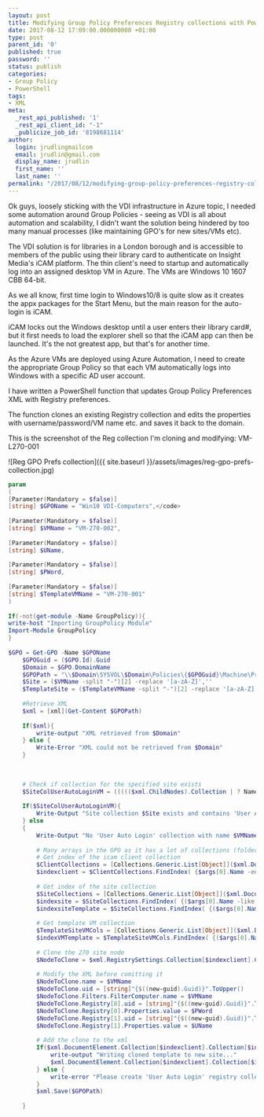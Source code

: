 ```yaml
---
layout: post
title: Modifying Group Policy Preferences Registry collections with PowerShell
date: 2017-08-12 17:09:00.000000000 +01:00
type: post
parent_id: '0'
published: true
password: ''
status: publish
categories:
- Group Policy
- PowerShell
tags:
- XML
meta:
  _rest_api_published: '1'
  _rest_api_client_id: "-1"
  _publicize_job_id: '8198681114'
author:
  login: jrudlingmailcom
  email: jrudlin@gmail.com
  display_name: jrudlin
  first_name: ''
  last_name: ''
permalink: "/2017/08/12/modifying-group-policy-preferences-registry-collections-with-powershell/"
---
```

Ok guys, loosely sticking with the VDI infrastructure in Azure topic, I needed some automation around Group Policies - seeing as VDI is all about automation and scalability, I didn't want the solution being hindered by too many manual processes (like maintaining GPO's for new sites/VMs etc).

The VDI solution is for libraries in a London borough and is accessible to members of the public using their library card to authenticate on Insight Media's iCAM platform. The thin client's need to startup and automatically log into an assigned desktop VM in Azure. The VMs are Windows 10 1607 CBB 64-bit.

As we all know, first time login to Windows10/8 is quite slow as it creates the appx packages for the Start Menu, but the main reason for the auto-login is iCAM.

iCAM locks out the Windows desktop until a user enters their library card#, but it first needs to load the explorer shell so that the iCAM app can then be launched. It's the not greatest app, but that's for another time.

As the Azure VMs are deployed using Azure Automation, I need to create the appropriate Group Policy so that each VM automatically logs into Windows with a specific AD user account.

I have written a PowerShell function that updates Group Policy Preferences XML with Registry preferences.

The function clones an existing Registry collection and edits the properties with username/password/VM name etc. and saves it back to the domain.

This is the screenshot of the Reg collection I'm cloning and modifying: VM-L270-001

![Reg GPO Prefs collection]({{ site.baseurl }}/assets/images/reg-gpo-prefs-collection.jpg)

```powershell
param
(
[Parameter(Mandatory = $false)]
[string] $GPOName = "Win10 VDI-Computers",</code>
 
[Parameter(Mandatory = $false)]
[string] $VMName = "VM-270-002",
 
[Parameter(Mandatory = $false)]
[string] $UName,
 
[Parameter(Mandatory = $false)]
[string] $PWord,
 
[Parameter(Mandatory = $false)]
[string] $TemplateVMName = "VM-270-001"
)
 
If(-not(get-module -Name GroupPolicy)){
write-host "Importing GroupPolicy Module"
Import-Module GroupPolicy
}
 
$GPO = Get-GPO -Name $GPOName
    $GPOGuid = ($GPO.Id).Guid
    $Domain = $GPO.DomainName
    $GPOPath = "\\$Domain\SYSVOL\$Domain\Policies\{$GPOGuid}\Machine\Preferences\Registry\Registry.xml"
    $Site = ($VMName -split "-")[2] -replace '[a-zA-Z]',''
    $TemplateSite = ($TemplateVMName -split "-")[2] -replace '[a-zA-Z]',''
 
    #Retrieve XML
    $xml = [xml](Get-Content $GPOPath)
 
    If($xml){
        write-output "XML retrieved from $Domain"
    } else {
        Write-Error "XML could not be retrieved from $Domain"
    }
 
 
 
    # Check if collection for the specified site exists
    $SiteColUserAutoLoginVM = ((((($xml.ChildNodes).Collection | ? Name -EQ "iCAM Client VDI").Collection | ? Name -like "$Site*").Collection | ? Name -Like "User Auto Login").Collection | ? Name -Like $VMName)
 
    If($SiteColUserAutoLoginVM){
        Write-Output "Site collection $Site exists and contains 'User Auto Login' with a sub collection $VMName already"
    } else
    {
        Write-Output "No 'User Auto Login' collection with name $VMName for $Site found. Copying template $TemplateVMName Site collection...."
     
        # Many arrays in the GPO as it has a lot of collections (folders) for GPPref filtering
        # Get index of the icam client collection
        $ClientCollections = [Collections.Generic.List[Object]]($xml.DocumentElement.Collection)
        $indexclient = $ClientCollections.FindIndex( {$args[0].Name -eq "iCAM Client VDI"} )
        
        # Get index of the site collection
        $SiteCollections = [Collections.Generic.List[Object]]($xml.DocumentElement.Collection[$indexclient].Collection)
        $indexsite = $SiteCollections.FindIndex( {($args[0].Name -like "$site*")} )
        $indexsiteTemplate = $SiteCollections.FindIndex( {($args[0].Name -like "$TemplateSite*")} )
 
        # Get template VM collection
        $TemplateSiteVMCols = [Collections.Generic.List[Object]]($xml.DocumentElement.Collection[$indexclient].Collection[$indexsiteTemplate].Collection.Collection)
        $indexVMTemplate = $TemplateSiteVMCols.FindIndex( {($args[0].Name -like "$TemplateVMName")} )
 
        # Clone the 270 site node 
        $NodeToClone = $xml.RegistrySettings.Collection[$indexclient].Collection[$indexsiteTemplate].Collection.Collection[$indexVMTemplate].Clone()
 
        # Modify the XML before comitting it
        $NodeToClone.name = $VMName
        $NodeToClone.uid = [string]"{$((new-guid).Guid)}".ToUpper()
        $NodeToClone.Filters.FilterComputer.name = $VMName
        $NodeToClone.Registry[0].uid = [string]"{$((new-guid).Guid)}".ToUpper()
        $NodeToClone.Registry[0].Properties.value = $PWord
        $NodeToClone.Registry[1].uid = [string]"{$((new-guid).Guid)}".ToUpper()
        $NodeToClone.Registry[1].Properties.value = $UName
     
        # Add the clone to the xml
        If($xml.DocumentElement.Collection[$indexclient].Collection[$indexsite].Collection){
            write-output "Writing cloned template to new site..."
            $xml.DocumentElement.Collection[$indexclient].Collection[$indexsite].Collection.AppendChild($NodeToClone)
        } else {
            write-error "Please create 'User Auto Login' registry collection under site $site in GPO: $GPOName"
        }
        $xml.Save($GPOPath)
 
    }
```
